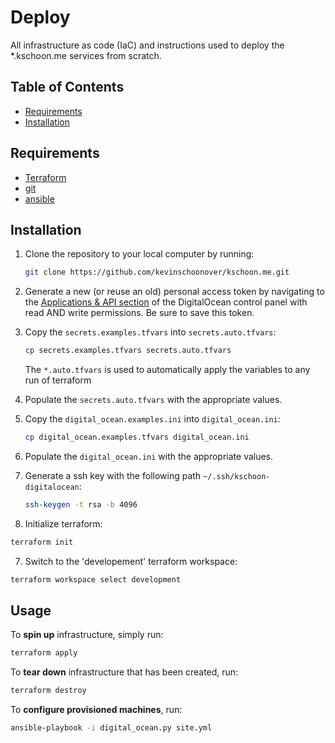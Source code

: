# Deploy
All infrastructure as code (IaC) and instructions used to deploy the
\*.kschoon.me services from scratch.

## Table of Contents
+ [Requirements](#requirements)
+ [Installation](#installation)

## Requirements
+ [Terraform](https://www.terraform.io/docs/index.html)
+ [git](https://git-scm.com/downloads)
+ [ansible](https://docs.ansible.com/ansible/latest/installation_guide/intro_installation.html)

## Installation
1. Clone the repository to your local computer by running: 
    ```bash
    git clone https://github.com/kevinschoonover/kschoon.me.git
    ```

2. Generate a new (or reuse an old) personal access token by navigating to the
   [Applications & API section](https://cloud.digitalocean.com/account/api) of
   the DigitalOcean control panel with read AND write permissions. Be sure to
   save this token.

3. Copy the `secrets.examples.tfvars` into `secrets.auto.tfvars`:
    ```bash
    cp secrets.examples.tfvars secrets.auto.tfvars
    ```

   The `*.auto.tfvars` is used to automatically apply the variables to any run
   of terraform

4. Populate the `secrets.auto.tfvars` with the appropriate values.

5. Copy the `digital_ocean.examples.ini` into `digital_ocean.ini`:
    ```bash
    cp digital_ocean.examples.tfvars digital_ocean.ini
    ```

6. Populate the `digital_ocean.ini` with the appropriate values.

7. Generate a ssh key with the following path `~/.ssh/kschoon-digitalocean`:
    ```bash
    ssh-keygen -t rsa -b 4096
    ```

7. Initialize terraform:
```bash
terraform init
```

7. Switch to the 'developement' terraform workspace:
```bash
terraform workspace select development
```

## Usage
To **spin up** infrastructure, simply run:
```bash
terraform apply
```

To **tear down** infrastructure that has been created, run:
```bash
terraform destroy
```

To **configure provisioned machines**, run:
```bash
ansible-playbook -i digital_ocean.py site.yml
```

